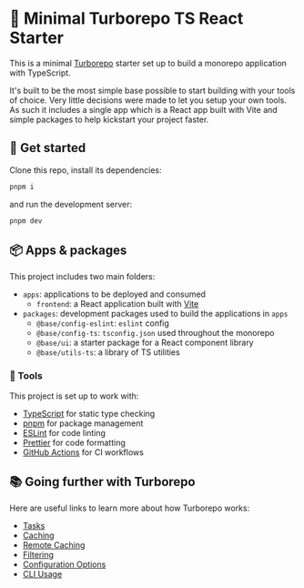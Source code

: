 # 🍰 Minimal Turborepo TS React Starter

This is a minimal [Turborepo](https://turbo.build/repo/docs) starter set up to build a monorepo application with TypeScript.

It's built to be the most simple base possible to start building with your tools of choice. Very little decisions were made to let you setup your own tools. As such it includes a single app which is a React app built with Vite and simple packages to help kickstart your project faster.

## 🚀 Get started

Clone this repo, install its dependencies:

```sh
pnpm i 
```

and run the development server:

```sh
pnpm dev
```

## 📦 Apps & packages

This project includes two main folders:
- `apps`: applications to be deployed and consumed
    - `frontend`: a React application built with [Vite](https://vite.dev/)
- `packages`: development packages used to build the applications in `apps`
    - `@base/config-eslint`: `eslint` config
    - `@base/config-ts`: `tsconfig.json` used throughout the monorepo
    - `@base/ui`: a starter package for a React component library
    - `@base/utils-ts`: a library of TS utilities

### 🧰 Tools

This project is set up to work with:

- [TypeScript](https://www.typescriptlang.org/) for static type checking
- [pnpm](https://pnpm.io/fr/) for package management
- [ESLint](https://eslint.org/) for code linting
- [Prettier](https://prettier.io) for code formatting
- [GitHub Actions](https://github.com/features/actions) for CI workflows

## 📚 Going further with Turborepo

Here are useful links to learn more about how Turborepo works:

- [Tasks](https://turbo.build/repo/docs/core-concepts/monorepos/running-tasks)
- [Caching](https://turbo.build/repo/docs/core-concepts/caching)
- [Remote Caching](https://turbo.build/repo/docs/core-concepts/remote-caching)
- [Filtering](https://turbo.build/repo/docs/core-concepts/monorepos/filtering)
- [Configuration Options](https://turbo.build/repo/docs/reference/configuration)
- [CLI Usage](https://turbo.build/repo/docs/reference/command-line-reference)
